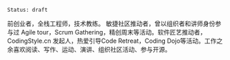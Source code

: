 ```
Status: draft
```

前创业者，全栈工程师，技术教练。
敏捷社区推动者，曾以组织者和讲师身份参与过 Agile tour，Scrum Gathering，精创周末等活动。软件匠艺推动者，CodingStyle.cn 发起人，热爱引导Code Retreat，Coding Dojo等活动。工作之余喜欢阅读、写作、运动、演讲、组织社区活动、参与开源。